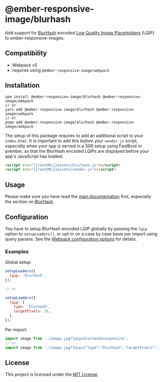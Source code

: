 # @ember-responsive-image/blurhash

Add support for [BlurHash](https://blurha.sh/) encoded [Low Quality Image Placeholders](../../README.md#lqip) (LQIP) to ember-responsive-images.

## Compatibility

- Webpack v5
- requires using `@ember-responsive-image/webpack`

## Installation

```
npm install @ember-responsive-image/blurhash @ember-responsive-image/webpack
// or
yarn add @ember-responsive-image/blurhash @ember-responsive-image/webpack
// or
pnpm add @ember-responsive-image/blurhash @ember-responsive-image/webpack
```

The setup of this package requires to add an additional script to your `index.html`. It is important to add this _before_ your `vendor.js` script, especially when your app is served in a SSR setup using FastBoot or prember, so that the BlurHash encoded LQIPs are displayed before your app's JavaScript has loaded:

```html
<script src="{{rootURL}}assets/blurhash.js"></script>
<script src="{{rootURL}}assets/vendor.js"></script>
```

## Usage

Please make sure you have read the [main documentation](../../README.md) first, especially the section on [BlurHash](../../README.md#blurhash).

## Configuration

You have to setup BlurHash encoded LQIP globally by passing the `lqip` option to `setupLoaders()`, or opt-in on a case by case basis per import using query params. See the [Webpack configuration options](../webpack/README.md#configuration) for details.

### Examples

Global setup:

```js
setupLoaders({
  lqip: 'blurhash',
});

// or

setupLoaders({
  lqip: {
    type: 'blurhash',
    targetPixels: 16,
  },
});
```

Per import:

```js
import image from './image.jpg?lqip=blurhash&responsive';
// or
import image from './image.jpg?lqip={"type":"blurhash","targetPixels":16}&responsive';
```

## License

This project is licensed under the [MIT License](../../LICENSE.md).
